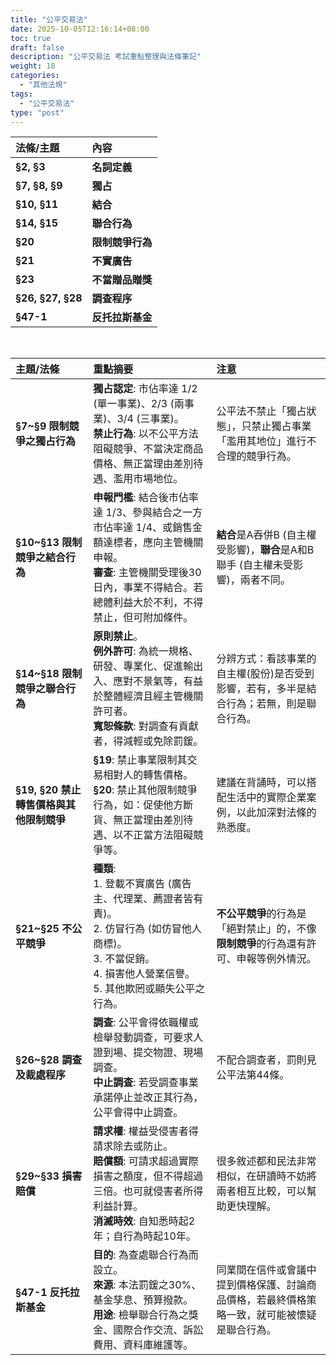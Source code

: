 ```yaml
---
title: "公平交易法"
date: 2025-10-05T12:16:14+08:00
toc: true
draft: false
description: "公平交易法 考試重點整理與法條筆記"
weight: 18
categories:
  - "其他法規"
tags:
  - "公平交易法"
type: "post"
---
```


| 法條/主題 | 內容 |
| :--- | :--- |
| **§2, §3** | **名詞定義** | - **事業**: 公司、獨資或合夥之工商行號、其他提供商品或服務從事交易之人或團體。<br>- **交易相對人**: 與事業進行或成立交易之供給者或需求者。 | 
| **§7, §8, §9** | **獨占** | **定義(§7)**: 事業在相關市場處於無競爭狀態，或具有壓倒性地位，可排除競爭之能力者。<br>**認定標準(§8)**: 依市場占有率認定 (如單一事業達1/2)，但有銷售金額等排除條款。<br>**禁止行為(§9)**: 不得以不公平方法阻礙競爭、不當決定價格、無正當理由差別待遇、其他濫用市場地位之行為。 | 
| **§10, §11** | **結合** | **定義(§10)**: 指事業合併、持有他事業達1/3以上股份、受讓營業、共同經營、控制業務等。<br>**申報許可(§11)**: 事業因結合使其市占率達1/3、參與結合之一方市占率達1/4、或銷售金額達公告標準時，應先向主管機關申報。 | 
| **§14, §15** | **聯合行為** | **定義(§14)**: 具競爭關係之事業，以契約、協議或其他合意，共同決定價格、數量等，足以影響市場功能者。<br>**例外許可(§15)**: 為降低成本、改良品質、促進輸出、因應不景氣等有益於整體經濟與公共利益，並經主管機關許可者，不在此限。 | 
| **§20** | **限制競爭行為** | 事業不得有以下限制競爭之虞的行為：<br>- 促使他事業對特定事業斷絕交易。<br>- 無正當理由差別待遇。<br>- 以低價利誘等不正當方法阻礙競爭。<br>- 以脅迫、利誘等不正當方法使他事業不為價格競爭。<br>- 以不正當限制交易相對人之事業活動為條件而交易。 | 
| **§21** | **不實廣告** | **定義**: 事業不得在商品或廣告上，為虛偽不實或引人錯誤之表示或表徵。<br>**責任**: 廣告主應負損害賠償責任。廣告代理業、媒體業、薦證者在明知或可得而知情況下，與廣告主負連帶損害賠償責任。 | 
| **§23** | **不當贈品贈獎** | 事業不得以不當提供贈品、贈獎之方法，爭取交易之機會。其範圍、額度由主管機關定之。 | 
| **§26, §27, §28** | **調查程序** | **發動(§26)**: 主管機關得依檢舉或職權調查。<br>**程序(§27)**: 可通知當事人陳述意見、提出資料，或派員前往調查。<br>**中止/終止(§28)**: 事業承諾在期限內採取具體措施停止並改正涉有違法之行為者，主管機關得中止調查；已履行者得終止調查。 | 
| **§47-1** | **反托拉斯基金** | **目的**: 為強化聯合行為查處，促進市場競爭秩序。<br>**來源**: 提撥罰鍰30%、基金孳息、預算撥款等。<br>**用途**: 檢舉獎金、國際合作、訴訟補助、研究發展、教育宣導等。 |

<br>

| 主題/法條 | 重點摘要 | 注意 |
| :--- | :--- | :--- |
| **§7~§9 限制競爭之獨占行為** | **獨占認定**: 市佔率達 1/2 (單一事業)、2/3 (兩事業)、3/4 (三事業)。<br>**禁止行為**: 以不公平方法阻礙競爭、不當決定商品價格、無正當理由差別待遇、濫用市場地位。 | 公平法不禁止「獨占狀態」，只禁止獨占事業「濫用其地位」進行不合理的競爭行為。 |
| **§10~§13 限制競爭之結合行為** | **申報門檻**: 結合後市佔率達 1/3、參與結合之一方市佔率達 1/4、或銷售金額達標者，應向主管機關申報。<br>**審查**: 主管機關受理後30日內，事業不得結合。若總體利益大於不利，不得禁止，但可附加條件。 | **結合**是A吞併B (自主權受影響)，**聯合**是A和B聯手 (自主權未受影響)，兩者不同。 |
| **§14~§18 限制競爭之聯合行為** | **原則禁止**。<br>**例外許可**: 為統一規格、研發、專業化、促進輸出入、應對不景氣等，有益於整體經濟且經主管機關許可者。<br>**寬恕條款**: 對調查有貢獻者，得減輕或免除罰鍰。 | 分辨方式：看該事業的自主權(股份)是否受到影響，若有，多半是結合行為；若無，則是聯合行為。 |
| **§19, §20 禁止轉售價格與其他限制競爭** | **§19**: 禁止事業限制其交易相對人的轉售價格。<br>**§20**: 禁止其他限制競爭行為，如：促使他方斷貨、無正當理由差別待遇、以不正當方法阻礙競爭等。 | 建議在背誦時，可以搭配生活中的實際企業案例，以此加深對法條的熟悉度。 |
| **§21~§25 不公平競爭** | **種類**: <br>1. 登載不實廣告 (廣告主、代理業、薦證者皆有責)。<br>2. 仿冒行為 (如仿冒他人商標)。<br>3. 不當促銷。<br>4. 損害他人營業信譽。<br>5. 其他欺罔或顯失公平之行為。 | **不公平競爭**的行為是「絕對禁止」的，不像**限制競爭**的行為還有許可、申報等例外情況。 |
| **§26~§28 調查及裁處程序** | **調查**: 公平會得依職權或檢舉發動調查，可要求人證到場、提交物證、現場調查。<br>**中止調查**: 若受調查事業承諾停止並改正其行為，公平會得中止調查。 | 不配合調查者，罰則見公平法第44條。 |
| **§29~§33 損害賠償** | **請求權**: 權益受侵害者得請求除去或防止。<br>**賠償額**: 可請求超過實際損害之額度，但不得超過三倍。也可就侵害者所得利益計算。<br>**消滅時效**: 自知悉時起2年；自行為時起10年。 | 很多敘述都和民法非常相似，在研讀時不妨將兩者相互比較，可以幫助更快理解。 |
| **§47-1 反托拉斯基金** | **目的**: 為查處聯合行為而設立。<br>**來源**: 本法罰鍰之30%、基金孳息、預算撥款。<br>**用途**: 檢舉聯合行為之獎金、國際合作交流、訴訟費用、資料庫維護等。 | 同業間在信件或會議中提到價格保護、討論商品價格，若最終價格策略一致，就可能被懷疑是聯合行為。 |